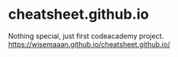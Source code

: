 # cheatsheet.github.io
Nothing special, just first codeacademy project.
https://wisemaaan.github.io/cheatsheet.github.io/
